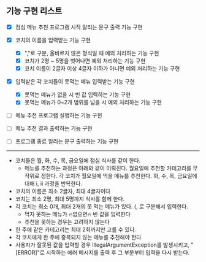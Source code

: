 ## 기능 구현 리스트

- [x] 점심 메뉴 추천 프로그램 시작 알리는 문구 출력 기능 구현
- [x] 코치의 이름을 입력받는 기능 구현
  - [x] ","로 구분, 올바르지 않은 형식일 때 예외 처리하는 기능 구현
  - [x] 코치가 2명 ~ 5명을 벗어나면 예외 처리하는 기능 구현
  - [x] 코치 이름이 2글자 이상 4글자 이하가 아니면 예외 처리하는 기능 구현
- [x] 입력받은 각 코치들이 못먹는 메뉴 입력받는 기능 구현
  - [x] 못먹는 메뉴가 없을 시 빈 값 입력하는 기능 구현
  - [x] 못먹는 메뉴가 0~2개 범위를 넘을 시 예외 처리하는 기능 구현
- [ ] 메뉴 추천 프로그램 실행하는 기능 구현
- [ ] 메뉴 추천 결과 출력하는 기능 구현
- [ ] 프로그램 종료 알리는 문구 출력하는 기능 구현



---

- 코치들은 월, 화, 수, 목, 금요일에 점심 식사를 같이 한다.
  - 메뉴를 추천하는 과정은 아래와 같이 이뤄진다.
    월요일에 추천할 카테고리를 무작위로 정한다.
    각 코치가 월요일에 먹을 메뉴를 추천한다.
    화, 수, 목, 금요일에 대해 i, ii 과정을 반복한다.
- 코치의 이름은 최소 2글자, 최대 4글자이다
- 코치는 최소 2명, 최대 5명까지 식사를 함께 한다.
- 각 코치는 최소 0개, 최대 2개의 못 먹는 메뉴가 있다. (, 로 구분해서 입력한다.
  - 먹지 못하는 메뉴가 🔥없으면🔥 빈 값을 입력한다
  - 추천을 못하는 경우는 고려하지 않는다
- 한 주에 같은 카테고리는 최대 2회까지만 고를 수 있다.
- 각 코치에게 한 주에 중복되지 않는 메뉴를 추천해야 한다
- 사용자가 잘못된 값을 입력할 경우 IllegalArgumentException를 발생시키고, "[ERROR]"로 시작하는 에러 메시지를 출력 후 그 부분부터 입력을 다시 받는다.